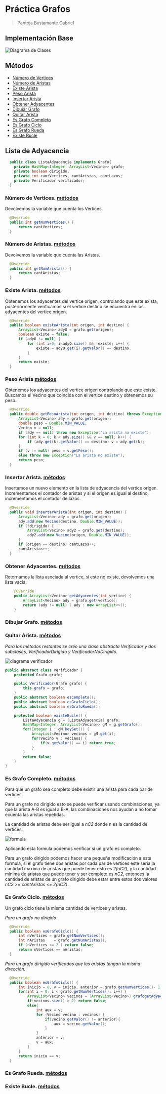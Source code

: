 # Práctica Grafos
> Pantoja Bustamante Gabriel
## Implementación Base

![Diagrama de Clases](./assets/diagramaG.png "Diagrama")

## Métodos 
- [Número de Vertices](#número-de-vertices)
- [Número de Aristas](#número-de-aristas)
- [Existe Arista](#existe-arista)
- [Peso Arista](#peso-arista)
- [Insertar Arista](#insertar-arista)
- [Obtener Adyacentes](#obtener-adyacentes)
- [Dibujar Grafo](#dibujar-grafo)
- [Quitar Arista](#quitar-arista)
- [Es Grafo Completo](#es-grafo-completo)
- [Es Grafo Ciclo](#es-grafo-ciclo)
- [Es Grafo Rueda](#es-grafo-rueda)
- [Existe Bucle](#existe-bucle)

## Lista de Adyacencia

```java
  public class ListaAdyacencia implements Grafo{
    private HashMap<Integer, ArrayList<Vecino>> grafo;
    private boolean dirigido;
    private int cantVertices, cantAristas, cantLazos;
    private Verificador verificador;
  }
```

### Número de Vertices. [métodos](#métodos)
Devolvemos la variable que cuenta los Vertices.
```java
  @Override
  public int getNumVertices() {
      return cantVertices;
  }
```

### Número de Aristas. [métodos](#métodos)
Devolvemos la variable que cuenta las Aristas.
```java
  @Override
  public int getNumAristas() {
      return cantAristas;
  }
```

### Existe Arista. [métodos](#métodos)
Obtenemos los adyacentes del vertice origen, controlando que este exista, posteriormente verificamos si el vertice destino se encuentra en los adyacentes del vertice origen.
```java
  @Override
  public boolean existeArista(int origen, int destino) {
      ArrayList<Vecino> adyO = grafo.get(origen);
      boolean existe = false;
      if (adyO != null) {
          for (int i=0; i<adyO.size() && !existe; i++) {
              existe = adyO.get(i).getValor() == destino;
          }
      }
      return existe;
  }
```

### Peso Arista [métodos](#métodos)
Obtenemos los adyacentes del vertice origen controlando que este existe. Buscamos el Vecino que coincida con el vertice destino y obtenemos su peso.
```java
  @Override
  public double getPesoArista(int origen, int destino) throws Exception {
      ArrayList<Vecino> ady = grafo.get(origen);
      double peso = Double.MIN_VALUE;
      Vecino v = null;
      if (ady == null) throw new Exception("La arista no existe");
      for (int k = 0; k < ady.size() && v == null; k++) {
          if (ady.get(k).getValor() == destino) v = ady.get(k);
      }
      if (v != null) peso = v.getPeso();
      else throw new Exception("La arista no existe");
      return peso;
  }
```
### Insertar Arista. [métodos](#métodos)
Insertamos un nuevo elemento en la lista de adyacencia del vertice origen. Incrementamos el contador de aristas y si el origen es igual al destino, incrementamos el contador de lazos.
```java
  @Override
  public void insertarArista(int origen, int destino) {
      ArrayList<Vecino> ady = grafo.get(origen);
      ady.add(new Vecino(destino, Double.MIN_VALUE));
      if (!dirigido) {
          ArrayList<Vecino> ady2 = grafo.get(destino);
          ady2.add(new Vecino(origen, Double.MIN_VALUE));
      }
      if (origen == destino) cantLazos++;
      cantAristas++;
  }
```
### Obtener Adyacentes. [métodos](#métodos)
Retornamos la lista asociada al vertice, si este no existe, devolvemos una lista vacia.
```java
    @Override
    public ArrayList<Vecino> getAdyacentes(int vertice) {
        ArrayList<Vecino> ady = grafo.get(vertice);
        return (ady != null) ? ady : new ArrayList<>();
    }
```
### Dibujar Grafo. [métodos](#métodos)

### Quitar Arista. [métodos](#métodos)


*Para los métodos restantes se créo una clase abstracta Verificador y dos subclases, VerificadorDirigido y VerificadorNoDirigido.*

![diagrama verificador](./assets/diagramaV.png)

```java
public abstract class Verificador {
    protected Grafo grafo;

    public Verificador(Grafo grafo) {
        this.grafo = grafo;
    }
    public abstract boolean esCompleto();
    public abstract boolean esGrafoCiclo();
    public abstract boolean esGrafoRueda();

    protected boolean existeBucle() {
        ListaAdyacencia g = (ListaAdyacencia) grafo;
        HashMap<Integer, ArrayList<Vecino>> gM = g.getGrafo();
        for(Integer i : gM.keySet()) {
            ArrayList<Vecino> vecinos = gM.get(i);
            for(Vecino v : vecinos) {
                if(v.getValor() == i) return true;
            }
        }
        return false;
    }
}
```


### Es Grafo Completo. [métodos](#métodos)
Para que un grafo sea completo debe existir una arista para cada par de vertices.

Para un grafo no dirigido esto se puede verificar usando combinaciones, ya que la arista A-B es igual a B-A, las combinaciones nos ayudan a no tomar ecuenta las aristas repetidas.

La cantidad de aristas debe ser igual a *_nC2_* donde n es la cantidad de vertices.

![formula](./assets/f1.png)

Aplicando esta formula podemos verificar si un grafo es completo.

Para un grafo dirigido podemos hacer una pequeña modificación a esta formula, si el grafo tiene dos aristas por cada par de vertices este seria la cantidad maxima de aristas que puede tener esto es *_2(nC2)_*, y la cantidad minima de aristas que puede tener y ser completo es *_nC2_*, entonces la cantidad de aristas de un grafo dirigido debe estar entre estos dos valores *_nC2 >= cantAristas <= 2(nC2)_*.

### Es Grafo Ciclo. [métodos](#métodos)
Un grafo ciclo tiene la misma cantidad de vertices y aristas.

*Para un grafo no dirigido*
```java
  @Override
  public boolean esGrafoCiclo() {
      int nVertices = grafo.getNumVertices();
      int nAristas    = grafo.getNumAristas();
      if (nVertices <= 2 ) return false;
      return nVertices == nAristas;
  }
```

*Para un grafo dirigido verificados que las aristas tengan la misma dirección.*
```java
  @Override
  public boolean esGrafoCiclo() {
      int inicio = 0, v = inicio, anterior = grafo.getNumVertices()- 1;
      for(int i = 0; i < grafo.getNumVertices(); i++) {
          ArrayList<Vecino> vecinos = (ArrayList<Vecino>) grafogetAdyacentes(v);
          if(vecinos.size() > 2) return false;
          else{
              int aux = v;
              for (Vecino vecino : vecinos) {
                  if(vecino.getValor() != anterior){
                      aux = vecino.getValor();
                  }
              }
              anterior = v;
              v = aux;
          }
      }
      return inicio == v;
  }
```
### Es Grafo Rueda. [métodos](#métodos)

### Existe Bucle. [métodos](#métodos)

